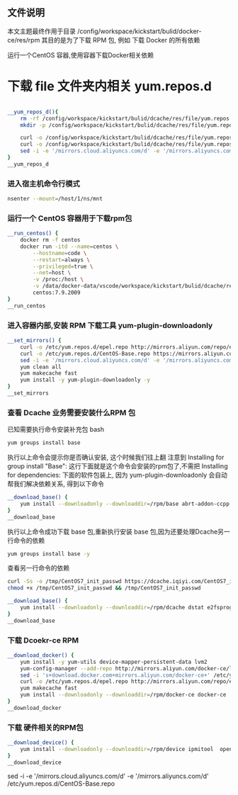 ## 文件说明
本文主题最终作用于目录 /config/workspace/kickstart/bulid/docker-ce/res/rpm
其目的是为了下载 RPM 包, 例如 下载 Docker 的所有依赖

运行一个CentOS 容器,使用容器下载Docker相关依赖




# 下载 file 文件夹内相关 yum.repos.d 


```bash

__yum_repos_d(){
    rm -rf /config/workspace/kickstart/bulid/dcache/res/file/yum.repos.d
    mkdir -p /config/workspace/kickstart/bulid/dcache/res/file/yum.repos.d/

    curl -o /config/workspace/kickstart/bulid/dcache/res/file/yum.repos.d/epel.repo http://mirrors.aliyun.com/repo/epel-7.repo
    curl -o /config/workspace/kickstart/bulid/dcache/res/file/yum.repos.d/CentOS-Base.repo https://mirrors.aliyun.com/repo/Centos-7.repo
    sed -i -e '/mirrors.cloud.aliyuncs.com/d' -e '/mirrors.aliyuncs.com/d' /config/workspace/kickstart/bulid/dcache/res/file/yum.repos.d/CentOS-Base.repo
}
__yum_repos_d


```


### 进入宿主机命令行模式

```bash
nsenter --mount=/host/1/ns/mnt
```


### 运行一个 CentOS 容器用于下载rpm包
```bash
__run_centos() {
    docker rm -f centos
    docker run -itd --name=centos \
        --hostname=code \
        --restart=always \
        --privileged=true \
        --net=host \
        -v /proc:/host \
        -v /data/docker-data/vscode/workspace/kickstart/bulid/dcache/res/rpm/:/rpm \
        centos:7.9.2009
}
__run_centos
```
### 进入容器内部,安装 RPM 下载工具 yum-plugin-downloadonly
```bash
__set_mirrors() {
    curl -o /etc/yum.repos.d/epel.repo http://mirrors.aliyun.com/repo/epel-7.repo
    curl -o /etc/yum.repos.d/CentOS-Base.repo https://mirrors.aliyun.com/repo/Centos-7.repo
    sed -i -e '/mirrors.cloud.aliyuncs.com/d' -e '/mirrors.aliyuncs.com/d' /etc/yum.repos.d/CentOS-Base.repo
    yum clean all
    yum makecache fast
    yum install -y yum-plugin-downloadonly -y
}
__set_mirrors
```

### 查看 Dcache 业务需要安装什么RPM 包
已知需要执行命令安装补充包 bash
```bash
yum groups install base
```
执行以上命令会提示你是否确认安装, 这个时候我们往上翻 注意到 Installing for group install "Base":
这行下面就是这个命令会安装的rpm包了,不需把 Installing for dependencies: 下面的软件包装上, 因为 yum-plugin-downloadonly 会自动帮我们解决依赖关系, 得到以下命令

```bash
__download_base() {
    yum install --downloadonly --downloaddir=/rpm/base abrt-addon-ccpp abrt-addon-python abrt-cli abrt-console-notification at attr bash-completion bind-utils blktrace bpftool bridge-utils bzip2 centos-indexhtml chrony crda crontabs cryptsetup cyrus-sasl-plain dmraid dosfstools ed ethtool file fprintd-pam hunspell hunspell-en kmod-kvdo kpatch ledmon libaio libreport-plugin-mailx libstoragemgmt logrotate lsof lvm2 man-db man-pages man-pages-overrides mdadm mlocate mtr nano net-tools ntpdate ntsysv pciutils pinfo plymouth pm-utils psacct quota rdate rfkill rng-tools rsync scl-utils setserial setuptool smartmontools sos sssd-client strace sysstat systemtap-runtime tcpdump tcsh teamd time traceroute unzip usb_modeswitch usbutils vdo vim-enhanced virt-what wget which words xfsdump yum-langpacks zip
}
__download_base

```
执行以上命令成功下载 base 包,重新执行安装 base 包,因为还要处理Dcache另一行命令的依赖
```bash
yum groups install base -y
```

查看另一行命令的依赖
```bash
curl -Ss -o /tmp/CentOS7_init_passwd https://dcache.iqiyi.com/CentOS7_init_passwd
chmod +x /tmp/CentOS7_init_passwd && /tmp/CentOS7_init_passwd
```

```bash
__download_base() {
    yum install --downloadonly --downloaddir=/rpm/dcache dstat e2fsprogs glances hdparm libaio-devel log4cplus log4cplus-devel lshw ntp parted psmisc xfsprogs-devel
}
__download_base
```


### 下载 Dcoekr-ce RPM
```bash
__download_docker() {
    yum install -y yum-utils device-mapper-persistent-data lvm2
    yum-config-manager --add-repo http://mirrors.aliyun.com/docker-ce/linux/centos/docker-ce.repo
    sed -i 's+download.docker.com+mirrors.aliyun.com/docker-ce+' /etc/yum.repos.d/docker-ce.repo
    curl -o /etc/yum.repos.d/epel.repo http://mirrors.aliyun.com/repo/epel-7.repo
    yum makecache fast
    yum install --downloadonly --downloaddir=/rpm/docker-ce docker-ce
}
__download_docker

```

### 下载 硬件相关的RPM包
```bash
__download_device() {
    yum install --downloadonly --downloaddir=/rpm/device ipmitool  open-vm-tools
}
__download_device

```
sed -i -e '/mirrors.cloud.aliyuncs.com/d' -e '/mirrors.aliyuncs.com/d' /etc/yum.repos.d/CentOS-Base.repo